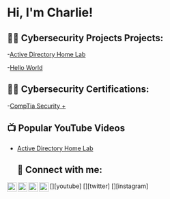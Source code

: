 <h1>Hi, I'm Charlie! 

<h2>👨‍💻 Cybersecurity Projects Projects:</h2>

-[Active Directory Home Lab](https://github.com/CharlieTest/LABURL)

-[Hello World](https://github.com/CharlieTest/LABURL) 

  <h2>👨‍💻 Cybersecurity Certifications:</h2>
  
-[CompTia Security +](https://www.youtube.com/watch?v=a83ASGn_V_s)
  
<h2>📺 Popular YouTube Videos</h2>

- [Active Directory Home Lab](https://www.youtube.com/watch?v=a83ASGn_V_s)

  <h2> 🤳 Connect with me:</h2>

[<img align="left" alt="JoshMadakor | YouTube" width="22px" src="https://cdn.jsdelivr.net/npm/simple-icons@v3/icons/youtube.svg" />][youtube]
[<img align="left" alt="JoshMadakor | Twitter" width="22px" src="https://cdn.jsdelivr.net/npm/simple-icons@v3/icons/twitter.svg" />][twitter]
[<img align="left" alt="JoshMadakor | LinkedIn" width="22px" src="https://cdn.jsdelivr.net/npm/simple-icons@v3/icons/linkedin.svg" />][linkedin]
[<img align="left" alt="JoshMadakor | Instagram" width="22px" src="https://cdn.jsdelivr.net/npm/simple-icons@v3/icons/instagram.svg" />][instagram]



[linkedin]: https://www.linkedin.com/in/charles-g-642172133
  


<!--
**joshmadakor1/joshmadakor1** is a ✨ _special_ ✨ repository because its `README.md` (this file) appears on your GitHub profile.

Here are some ideas to get you started:

- 🔭 I’m currently working on ...
- 🌱 I’m currently learning ...
- 👯 I’m looking to collaborate on ...
- 🤔 I’m looking for help with ...
- 💬 Ask me about ...
- 📫 How to reach me: ...
- 😄 Pronouns: ...
- ⚡ Fun fact: ...
-->
